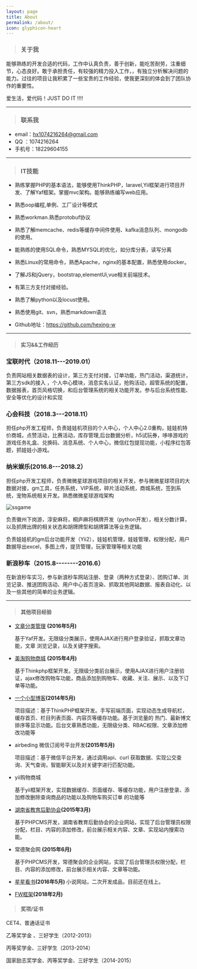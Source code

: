 ```yaml
---
layout: page
title: About
permalink: /about/
icon: glyphicon-heart
---
```


> ### 关于我

   能够熟练的开发合适的代码，工作中认真负责，善于创新，能吃苦耐劳，注重细节，心态良好。敢于承担责任，有较强的精力投入工作，，有独立分析解决问题的能力。过往的项目让我积累了一些宝贵的工作经验，使我更深刻的体会到了团队协作的重要性。

  爱生活，爱代码！JUST DO IT !!!!

---

> ### 联系我

* email：[hx1074216264@gmail.com](mailto:hx1074216264@gmail.com)
* QQ   ：1074216264
* 手机号：18229604155


---

> ### IT技能  

* 熟练掌握PHP的基本语法，能够使用ThinkPHP，laravel,Yii框架进行项目开发、了解Yaf框架。掌握mvc架构。能够熟练编写web应用。

* 熟悉oop编程,单例、工厂设计等模式

* 熟悉workman.熟悉protobuf协议

* 熟悉了解memcache、redis等缓存中间件使用、kafka消息队列、mongodb的使用。

* 能熟练的使用SQL命令，熟悉MYSQL的优化，如分库分表，读写分离

* 熟悉Linux的常用命令，熟悉Apache，nginx的基本配置，熟悉使用docker。

* 了解JS和jQuery，bootstrap,elementUi,vue相关前端技术。

*  有第三方支付对接经验。

* 熟悉了解python以及locust使用。

* 熟悉使用git、svn，熟悉markdown语法

* Github地址：https://github.com/hexing-w


---

> #### 实习&&工作经历 

### 宝联时代（2018.11---2019.01）

负责网站相关数据表的设计，第三方支付对接，订单功能，热门活动，渠道统计，第三方sdk的接入 ，个人中心模块，消息实名认证，抢购活动，超管系统的配置，数据报表，首页风格切换，和后台管理系统的相关功能开发。参与后台系统性能、安全等优化的设计和实现

### 心会科技（2018.3---2018.11）

担任php开发工程师，负责娃娃机项目的个人中心，个人中心2.0重构，娃娃机特价商城，点赞活动，比赛活动，库存管理,后台数据分析，h5试玩券，哆哆游戏的游戏任务礼盒、兑换码、消息系统、个人中心，微信红包提现功能，小程序红包答题，抓娃娃小游戏。

### 纳米娱乐(2016.8---2018.2）

 担任php开发工程师，负责微微星球游戏项目的相关开发，参与微微星球项目的大数据对接，gm工具，任务系统，VIP系统，碎片活动系统，商城系统，签到系统，宠物系统相关开发。熟悉微微星球游戏架构

 ![ssgame](http://hexing-w.github.io/css/pics/weiwei.pngs)

负责徽州下岗游，淳安麻将，桐庐麻将棋牌开发（python开发），相关分数计算，以及抓牌出牌的相关状态和胡牌牌型和胡牌算法等业务逻辑。

负责娃娃机的gm后台功能开发（Yii2），娃娃机管理，娃娃管理，权限分配，用户数据导出excel，多图上传，提货管理，玩家管理等相关功能
 

### 新浪秒车（2015.8--------2016.6）  

在新浪秒车实习，参与新浪秒车网站注册、登录（两种方式登录）、团购订单、浏览记录、推送团购活动、用户中心首页渲染、抓取其他网站数据、报表自动化、以及一些其他的简单的业务逻辑。



---
> #### 其他项目经验  

* [文章分类管理](http://2.xyresume.applinzi.com) <strong>(2016年5月) </strong>

   基于Yaf开发。无限级分类展示，使用AJAX进行用户登录验证，抓取文章功能，文章	浏览记录，以及关键字搜索。
   
* [美淘购物商城](http://3.hxing.sinaapp.com/) <strong>(2015年4月) </strong>

   基于Thinkphp框架开发。无限级分类前台展示，使用AJAX进行用户注册验证，ajax修改购物车功能，商品添加到购物车、收藏、关注、展示、以及下订单等功能。


* [一个小型博客](http://2.dhvjfh.sinaapp.com/)<strong>(2014年5月) </strong>

     项目描述：基于ThinkPHP框架开发。手写前端页面，实现动态生成导航栏，缓存首页、栏目列表页面、内容页等缓存功能。基于浏览量的    热门、最新博文排序等显示功能。后台文章熟悉功能，无限级分类、RBAC权限、文章添加修改功能等

* airbeding 微信订阅号平台开发<strong>(2015年5月) </strong>
 
    项目描述：基于微信平台开发，通过调用api、curl 获取数据、实现公交查询、天气查询，智能聊天以及对关键字进行匹配功能。


*  yii购物商城

   基于yii框架开发，实现数据缓存、页面缓存、等缓存功能，用户注册登录、添加修改删除查询商品的功能以及购物车购买订单 的功能等


* [湖南省教育后勤协会](http://www.hnjyhq.com/)<strong>(2015年3月) </strong>
   
  基于PHPCMS开发，湖南省教育后勤协会的企业网站，实现了后台管理员权限分配，栏目、内容的添加修改，前台展示相关内容、文章、实现站内搜索功能。

* 常德聚会网 <strong>(2015年6月) </strong>
   
   基于PHPCMS开发，常德聚会的企业网站，实现了后台管理员权限分配，栏目、内容的添加修改，前台展示相关内容、文章等功能。

* [星星看书](http://m.book.pakchoi.top/)<strong>(2016年5月) </strong>
	小说网站，二次开发成品，目前还在线上。

* [FW框架](https://github.com/hexing-w/FW)<strong>(2018年2月) </strong>

        
> #### 奖项/证书

CET4、普通话证书 
 
乙等奖学金 、三好学生（2012-2013）

丙等奖学金、三好学生（2013-2014）

国家励志奖学金、丙等奖学金、三好学生（2014-2015）






